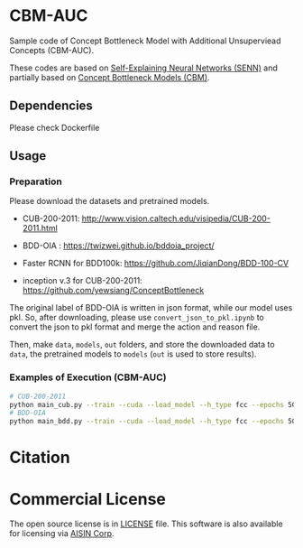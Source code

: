 # CBM-AUC
Sample code of Concept Bottleneck Model with Additional Unsuperviead Concepts (CBM-AUC).

These codes are based on [Self-Explaining Neural Networks (SENN)](https://github.com/dmelis/SENN) and partially based on [Concept Bottleneck Models (CBM)](https://github.com/yewsiang/ConceptBottleneck).

## Dependencies
Please check Dockerfile

## Usage
### Preparation

Please download the datasets and pretrained models. 

- CUB-200-2011: http://www.vision.caltech.edu/visipedia/CUB-200-2011.html

- BDD-OIA : https://twizwei.github.io/bddoia_project/

- Faster RCNN for BDD100k: https://github.com/JiqianDong/BDD-100-CV

- inception v.3 for CUB-200-2011: https://github.com/yewsiang/ConceptBottleneck

The original label of BDD-OIA is written in json format, while our model uses pkl. So, after downloading, please use `convert_json_to_pkl.ipynb` to convert the json to pkl format and merge the action and reason file.

Then, make `data`, `models`, `out` folders, and store the downloaded data to `data`, the pretrained models to `models` (`out` is used to store results).


### Examples of Execution (CBM-AUC)
```bash
# CUB-200-2011
python main_cub.py --train --cuda --load_model --h_type fcc --epochs 50 --batch_size 64 --nconcepts 128 --nconcepts_labeled 112 --h_sparsity 7 --opt sgd --lr 0.001 --weight_decay 0.00004 --h_labeled_param 1.0 --theta_reg_lambda 0.001 --info_hypara 0.5
# BDD-OIA
python main_bdd.py --train --cuda --load_model --h_type fcc --epochs 50 --batch_size 16 --nconcepts 30 --nconcepts_labeled 21 --h_sparsity 2 --opt adam --lr 0.0001 --weight_decay 0.0001 --h_labeled_param 1.0 --theta_reg_lambda 0.01 --info_hypara 1.0 --obj mse
```

# Citation

# Commercial License
The open source license is in [LICENSE](./LICENSE) file. This software is also available for licensing via [AISIN Corp](https://www.aisin.com/).
